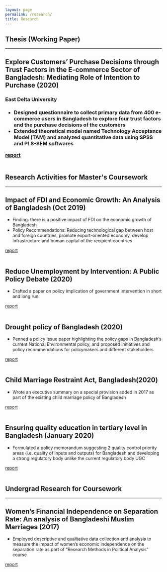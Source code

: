 ```yaml
---
layout: page
permalink: /research/
title: Research
---
```


<h2>Thesis (Working Paper)</h2>
<hr>


<h2>Explore Customers’ Purchase Decisions through Trust Factors in the E-commerce Sector of Bangladesh: Mediating Role of Intention to Purchase (2020)</h2>
<h3>East Delta University<h3>
<ul style="list-style-type:square">
	<li>Designed questionnaire to collect primary data from 400 e-commerce users in Bangladesh to explore four trust factors and the purchase decisions of the customers</li>
	<li>Extended  theoretical model named Technology Acceptance Model (TAM) and analyzed quantitative data using SPSS and PLS-SEM softwares</li>
</ul>
<a href=""><div class="color-button">report</div></a>
<br>

<h2>Research Activities for Master's Coursework</h2>
<hr>
<h2>Impact of FDI and Economic Growth: An Analysis of Bangladesh (Oct 2019)</h2>
<ul style="list-style-type:square">
	<li>Finding: there is a positive impact of FDI on the economic growth of Bangladesh</li>
	<li>Policy Recommendations: Reducing technological gap between host and foreign countries, promote export-oriented economy, develop infrastructure and human capital of the recipient countries</li>
</ul>
<a href=""><div class="color-button">report</div></a>
<br>


<h2>Reduce Unemployment by Intervention: A Public Policy Debate (2020)</h2>
<ul style="list-style-type:square">
	<li>Drafted a paper on policy implication of government intervention in short and long run</li>
	
</ul>
<a href=""><div class="color-button">report</div></a>
<br>


<h2>Drought policy of Bangladesh (2020)</h2>
<ul style="list-style-type:square">
	<li>Penned a policy issue paper highlighting the policy gaps in Bangladesh’s current National Environmental policy, and proposed initiatives and policy recommendations for policymakers and different stakeholders </li>
	
</ul>
<a href=""><div class="color-button">report</div></a>
<br>


<h2>Child Marriage Restraint Act, Bangladesh(2020)</h2>
<ul style="list-style-type:square">
	<li>Wrote an executive summary on a special provision added in 2017 as part of the existing child marriage policy of Bangladesh</li>
	
</ul>
<a href=""><div class="color-button">report</div></a>
<br>


<h2>Ensuring quality education in tertiary level in Bangladesh (January 2020)</h2>
<ul style="list-style-type:square">
	<li>Formulated a policy memorandum suggesting 2 quality control priority areas (i.e. quality of inputs and outputs) for Bangladesh and developing a strong regulatory body  unlike the current regulatory body UGC</li>
	
</ul>
<a href=""><div class="color-button">report</div></a>
<br>

<h2> Undergrad Research for Coursework</h2>
<hr>


<h2>Women’s Financial Independence on Separation Rate: An analysis of Bangladeshi Muslim Marriages (2017)</h2>
<ul style="list-style-type:square">
	<li>Employed descriptive and qualitative data collection and analysis to measure the impact of women’s economic independence on the separation rate as part of “Research Methods in Political Analysis” course</li>
	
</ul>
<a href=""><div class="color-button">report</div></a>
